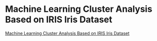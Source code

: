 # Machine Learning Cluster Analysis Based on IRIS Iris Dataset
[Machine Learning Cluster Analysis Based on IRIS Iris Dataset](https://aiwithcloud.com/2022/09/19/machine_learning_cluster_analysis_based_on_iris_iris_dataset/)